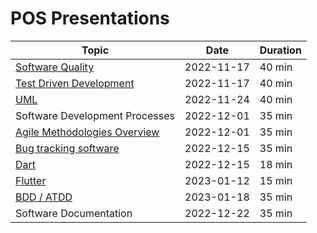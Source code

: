 # POS Presentations

| Topic                          | Date       | Duration |
| ------------------------------ | ---------- | -------- |
| [Software Quality](software_quality/)               | 2022-11-17 | 40 min   |
| [Test Driven Development](test_driven_development/)        | 2022-11-17 | 40 min   |
| [UML](uml/)                            | 2022-11-24 | 40 min   |
| Software Development Processes | 2022-12-01 | 35 min   |
| [Agile Methodologies Overview](AgileSoftwareDevelopment/)   | 2022-12-01 | 35 min   |
| [Bug tracking software](Bug_tracking_software/)          | 2022-12-15 | 35 min   |
| [Dart](Dart/)                           | 2022-12-15 | 18 min   |
| [Flutter](flutter/)                        | 2023-01-12 | 15 min   |
| [BDD / ATDD](ATDD_BDD/)                      | 2023-01-18 | 35 min   |
| Software Documentation         | 2022-12-22 | 35 min   |
